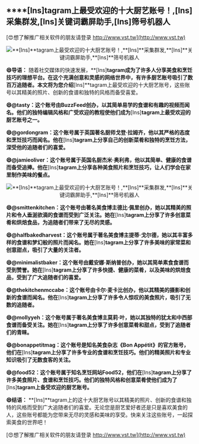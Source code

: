 ## ****[Ins]**tagram上最受欢迎的十大厨艺账号！,**[Ins]**采集群发,**[Ins]**关键词霸屏助手,**[Ins]**筛号机器人**

[😍想了解推广相关软件的朋友请登录 http://www.vst.tw](http://www.vst.tw)

 <center><img src="https://vst.tw/MP4/tuiguang/png/3.png" alt="**[Ins]**tagram上最受欢迎的十大厨艺账号！,**[Ins]**采集群发,**[Ins]**关键词霸屏助手,**[Ins]**筛号机器人"></center>

**😄导语：**
随着社交媒体的快速发展，**[Ins]**tagram成为了许多人分享美食和烹饪技巧的理想平台。在这个充满创意和灵感的网络世界中，有许多厨艺账号吸引了数百万追随者。本文将为您介绍**[Ins]**tagram上最受欢迎的十大厨艺账号，这些账号以其精美的照片、创新的食谱和独特的风格而备受喜爱。

**😄@tasty：这个账号由BuzzFeed创办，以其简单易学的食谱和有趣的视频而闻名。他们的独特编辑风格和广受欢迎的教程使他们成为**[Ins]**tagram上最受欢迎的厨艺账号之一。**

**😄@gordongram：这个账号属于英国著名厨师戈登·拉姆齐，他以其严格的态度和烹饪技巧而闻名。他在**[Ins]**tagram上分享自己的创新菜肴和独特的烹饪方法，深受他的追随者们的喜爱。**

**😄@jamieoliver：这个账号属于英国名厨杰米·奥利弗，他以其简单、健康的食谱而备受追捧。他在**[Ins]**tagram上分享各种美食照片和烹饪技巧，让人们学会在家里制作美味的餐点。**

 <center><img src="https://vst.tw/MP4/tuiguang/png/8.png" alt="**[Ins]**tagram上最受欢迎的十大厨艺账号！,**[Ins]**采集群发,**[Ins]**关键词霸屏助手,**[Ins]**筛号机器人"></center>

**😄@smittenkitchen：这个账号由著名美食博主德比·佩里创办，她以其精美的照片和令人垂涎欲滴的食谱而受到广泛关注。她在**[Ins]**tagram上分享了许多创意菜肴和烘焙食品，为追随者们带来了无尽的灵感。**

**😄@halfbakedharvest：这个账号属于著名美食博主提蒂·戈尔德，她以其丰富多样的食谱和梦幻般的照片而闻名。她在**[Ins]**tagram上分享了许多美味的家常菜和创意甜点，吸引了大量的关注者。**

**😄@minimalistbaker：这个账号由戴安娜·斯纳普创办，她以其简单素食食谱而受到赞誉。她在**[Ins]**tagram上分享了许多快捷、健康的菜肴，以及美味的烘焙食品，受到了广大追随者们的喜爱。**

**😄@thekitchenmccabe：这个账号由卡尔·麦卡比创办，他以其精美的摄影和创新的食谱而闻名。他在**[Ins]**tagram上分享了许多令人惊叹的美食照片，吸引了无数的追随者。**

**😄@mollyyeh：这个账号属于著名美食博主莫莉·叶，她以其独特的犹太和中西部食谱而备受关注。她在**[Ins]**tagram上分享了许多创意菜肴和甜点，受到了追随者们的青睐。**

**😄@bonappetitmag：这个账号是知名美食杂志《Bon Appétit》的官方账号，他们在**[Ins]**tagram上分享了许多专业的食谱和烹饪技巧。他们的精美照片和专业知识吸引了无数食客的关注。**

**😄@food52：这个账号属于知名烹饪网站Food52，他们在**[Ins]**tagram上分享了许多美食照片、食谱和烹饪技巧。他们的独特风格和创意菜肴使他们成为了**[Ins]**tagram上备受欢迎的厨艺账号。**

**😄结语：**
**[Ins]**tagram上的这十大厨艺账号以其精美的照片、创新的食谱和独特的风格而受到广大追随者们的喜爱。无论您是厨艺爱好者还是只是喜欢美食的人，这些账号都能为您带来无尽的灵感和美味的享受。快来关注这些账号，一起探索美食的世界吧！

[😍想了解推广相关软件的朋友请登录 http://www.vst.tw](http://www.vst.tw)



